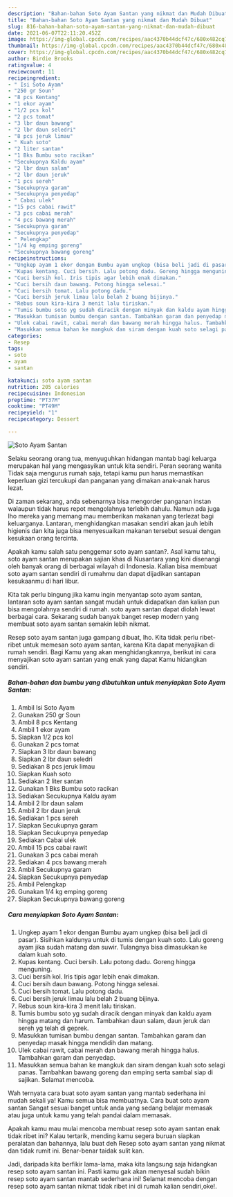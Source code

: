 ```yaml
---
description: "Bahan-bahan Soto Ayam Santan yang nikmat dan Mudah Dibuat"
title: "Bahan-bahan Soto Ayam Santan yang nikmat dan Mudah Dibuat"
slug: 816-bahan-bahan-soto-ayam-santan-yang-nikmat-dan-mudah-dibuat
date: 2021-06-07T22:11:20.452Z
image: https://img-global.cpcdn.com/recipes/aac4370b44dcf47c/680x482cq70/soto-ayam-santan-foto-resep-utama.jpg
thumbnail: https://img-global.cpcdn.com/recipes/aac4370b44dcf47c/680x482cq70/soto-ayam-santan-foto-resep-utama.jpg
cover: https://img-global.cpcdn.com/recipes/aac4370b44dcf47c/680x482cq70/soto-ayam-santan-foto-resep-utama.jpg
author: Birdie Brooks
ratingvalue: 4
reviewcount: 11
recipeingredient:
- " Isi Soto Ayam"
- "250 gr Soun"
- "8 pcs Kentang"
- "1 ekor ayam"
- "1/2 pcs kol"
- "2 pcs tomat"
- "3 lbr daun bawang"
- "2 lbr daun seledri"
- "8 pcs jeruk limau"
- " Kuah soto"
- "2 liter santan"
- "1 Bks Bumbu soto racikan"
- "Secukupnya Kaldu ayam"
- "2 lbr daun salam"
- "2 lbr daun jeruk"
- "1 pcs sereh"
- "Secukupnya garam"
- "Secukupnya penyedap"
- " Cabai ulek"
- "15 pcs cabai rawit"
- "3 pcs cabai merah"
- "4 pcs bawang merah"
- "Secukupnya garam"
- "Secukupnya penyedap"
- " Pelengkap"
- "1/4 kg emping goreng"
- "Secukupnya bawang goreng"
recipeinstructions:
- "Ungkep ayam 1 ekor dengan Bumbu ayam ungkep (bisa beli jadi di pasar). Sisihkan kaldunya untuk di tumis dengan kuah soto. Lalu goreng ayam jika sudah matang dan suwir. Tulangnya bisa dimasukkan ke dalam kuah soto."
- "Kupas kentang. Cuci bersih. Lalu potong dadu. Goreng hingga menguning."
- "Cuci bersih kol. Iris tipis agar lebih enak dimakan."
- "Cuci bersih daun bawang. Potong hingga selesai."
- "Cuci bersih tomat. Lalu potong dadu."
- "Cuci bersih jeruk limau lalu belah 2 buang bijinya."
- "Rebus soun kira-kira 3 menit lalu tiriskan."
- "Tumis bumbu soto yg sudah diracik dengan minyak dan kaldu ayam hingga matang dan harum. Tambahkan daun salam, daun jeruk dan sereh yg telah di geprek."
- "Masukkan tumisan bumbu dengan santan. Tambahkan garam dan penyedap masak hingga mendidih dan matang."
- "Ulek cabai rawit, cabai merah dan bawang merah hingga halus. Tambahkan garam dan penyedap."
- "Masukkan semua bahan ke mangkuk dan siram dengan kuah soto selagi panas. Tambahkan bawang goreng dan emping serta sambal siap di sajikan. Selamat mencoba."
categories:
- Resep
tags:
- soto
- ayam
- santan

katakunci: soto ayam santan 
nutrition: 205 calories
recipecuisine: Indonesian
preptime: "PT37M"
cooktime: "PT49M"
recipeyield: "1"
recipecategory: Dessert

---
```



![Soto Ayam Santan](https://img-global.cpcdn.com/recipes/aac4370b44dcf47c/680x482cq70/soto-ayam-santan-foto-resep-utama.jpg)

Selaku seorang orang tua, menyuguhkan hidangan mantab bagi keluarga merupakan hal yang mengasyikan untuk kita sendiri. Peran seorang  wanita Tidak saja mengurus rumah saja, tetapi kamu pun harus memastikan keperluan gizi tercukupi dan panganan yang dimakan anak-anak harus lezat.

Di zaman  sekarang, anda sebenarnya bisa mengorder panganan instan walaupun tidak harus repot mengolahnya terlebih dahulu. Namun ada juga lho mereka yang memang mau memberikan makanan yang terlezat bagi keluarganya. Lantaran, menghidangkan masakan sendiri akan jauh lebih higienis dan kita juga bisa menyesuaikan makanan tersebut sesuai dengan kesukaan orang tercinta. 



Apakah kamu salah satu penggemar soto ayam santan?. Asal kamu tahu, soto ayam santan merupakan sajian khas di Nusantara yang kini disenangi oleh banyak orang di berbagai wilayah di Indonesia. Kalian bisa membuat soto ayam santan sendiri di rumahmu dan dapat dijadikan santapan kesukaanmu di hari libur.

Kita tak perlu bingung jika kamu ingin menyantap soto ayam santan, lantaran soto ayam santan sangat mudah untuk didapatkan dan kalian pun bisa mengolahnya sendiri di rumah. soto ayam santan dapat diolah lewat berbagai cara. Sekarang sudah banyak banget resep modern yang membuat soto ayam santan semakin lebih nikmat.

Resep soto ayam santan juga gampang dibuat, lho. Kita tidak perlu ribet-ribet untuk memesan soto ayam santan, karena Kita dapat menyajikan di rumah sendiri. Bagi Kamu yang akan menghidangkannya, berikut ini cara menyajikan soto ayam santan yang enak yang dapat Kamu hidangkan sendiri.

<!--inarticleads1-->

##### Bahan-bahan dan bumbu yang dibutuhkan untuk menyiapkan Soto Ayam Santan:

1. Ambil  Isi Soto Ayam
1. Gunakan 250 gr Soun
1. Ambil 8 pcs Kentang
1. Ambil 1 ekor ayam
1. Siapkan 1/2 pcs kol
1. Gunakan 2 pcs tomat
1. Siapkan 3 lbr daun bawang
1. Siapkan 2 lbr daun seledri
1. Sediakan 8 pcs jeruk limau
1. Siapkan  Kuah soto
1. Sediakan 2 liter santan
1. Gunakan 1 Bks Bumbu soto racikan
1. Sediakan Secukupnya Kaldu ayam
1. Ambil 2 lbr daun salam
1. Ambil 2 lbr daun jeruk
1. Sediakan 1 pcs sereh
1. Siapkan Secukupnya garam
1. Siapkan Secukupnya penyedap
1. Sediakan  Cabai ulek
1. Ambil 15 pcs cabai rawit
1. Gunakan 3 pcs cabai merah
1. Sediakan 4 pcs bawang merah
1. Ambil Secukupnya garam
1. Siapkan Secukupnya penyedap
1. Ambil  Pelengkap
1. Gunakan 1/4 kg emping goreng
1. Siapkan Secukupnya bawang goreng




<!--inarticleads2-->

##### Cara menyiapkan Soto Ayam Santan:

1. Ungkep ayam 1 ekor dengan Bumbu ayam ungkep (bisa beli jadi di pasar). Sisihkan kaldunya untuk di tumis dengan kuah soto. Lalu goreng ayam jika sudah matang dan suwir. Tulangnya bisa dimasukkan ke dalam kuah soto.
1. Kupas kentang. Cuci bersih. Lalu potong dadu. Goreng hingga menguning.
1. Cuci bersih kol. Iris tipis agar lebih enak dimakan.
1. Cuci bersih daun bawang. Potong hingga selesai.
1. Cuci bersih tomat. Lalu potong dadu.
1. Cuci bersih jeruk limau lalu belah 2 buang bijinya.
1. Rebus soun kira-kira 3 menit lalu tiriskan.
1. Tumis bumbu soto yg sudah diracik dengan minyak dan kaldu ayam hingga matang dan harum. Tambahkan daun salam, daun jeruk dan sereh yg telah di geprek.
1. Masukkan tumisan bumbu dengan santan. Tambahkan garam dan penyedap masak hingga mendidih dan matang.
1. Ulek cabai rawit, cabai merah dan bawang merah hingga halus. Tambahkan garam dan penyedap.
1. Masukkan semua bahan ke mangkuk dan siram dengan kuah soto selagi panas. Tambahkan bawang goreng dan emping serta sambal siap di sajikan. Selamat mencoba.




Wah ternyata cara buat soto ayam santan yang mantab sederhana ini mudah sekali ya! Kamu semua bisa membuatnya. Cara buat soto ayam santan Sangat sesuai banget untuk anda yang sedang belajar memasak atau juga untuk kamu yang telah pandai dalam memasak.

Apakah kamu mau mulai mencoba membuat resep soto ayam santan enak tidak ribet ini? Kalau tertarik, mending kamu segera buruan siapkan peralatan dan bahannya, lalu buat deh Resep soto ayam santan yang nikmat dan tidak rumit ini. Benar-benar taidak sulit kan. 

Jadi, daripada kita berfikir lama-lama, maka kita langsung saja hidangkan resep soto ayam santan ini. Pasti kamu gak akan menyesal sudah bikin resep soto ayam santan mantab sederhana ini! Selamat mencoba dengan resep soto ayam santan nikmat tidak ribet ini di rumah kalian sendiri,oke!.

